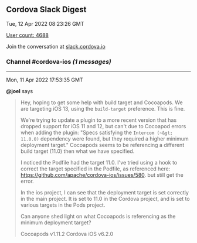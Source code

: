 ## Cordova Slack Digest
Tue, 12 Apr 2022 08:23:26 GMT

[User count: 4688](https://cordova.slack.com/)


Join the conversation at [slack.cordova.io](http://slack.cordova.io/)

### __Channel #cordova-ios__ _(1 messages)_
---

Mon, 11 Apr 2022 17:53:35 GMT

__@joel__ says 
> Hey, hoping to get some help with build target and Cocoapods.  We are targeting iOS 13, using the `build-target` preference.  This is fine.
> 
> We're trying to update a plugin to a more recent version that has dropped support for iOS 11 and 12, but can't due to Cocoapod errors when adding the plugin: "Specs satisfying the `Intercom (~&gt; 11.0.0)` dependency were found, but they required a higher minimum deployment target."  Cocoapods seems to be referencing a different build target (11.0) then what we have specified.
> 
> I noticed the Podfile had the target 11.0.  I've tried using a hook to correct the target specified in the Podfile, as referenced here: <https://github.com/apache/cordova-ios/issues/580>. but still get the error.
> 
> In the ios project, I can see that the deployment target is set correctly in the main project.  It is set to 11.0 in the Cordova project, and is set to various targets in the Pods project.
> 
> Can anyone shed light on what Cocoapods is referencing as the minimum deployment target?
> 
> Cocoapods v1.11.2
> Cordova iOS v6.2.0
> 
